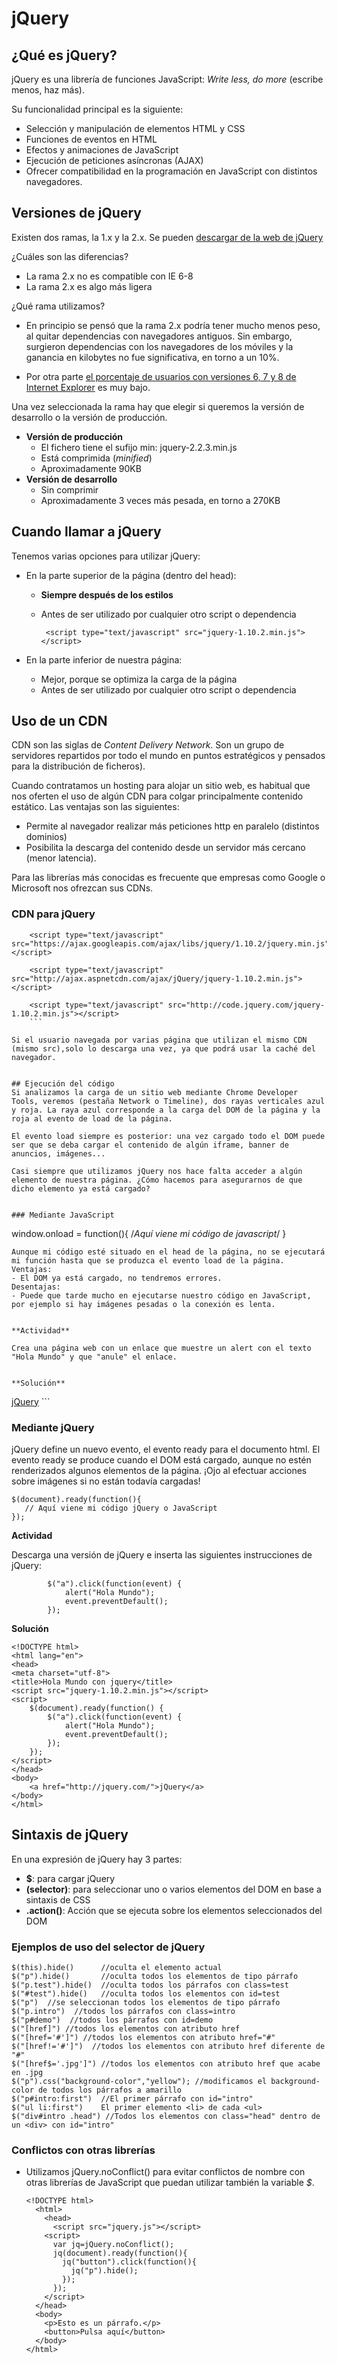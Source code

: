 
# jQuery

## ¿Qué es jQuery?

jQuery es una librería de funciones JavaScript: *Write less, do more* (escribe menos, haz más).

Su funcionalidad principal es la siguiente:
- Selección y manipulación de elementos HTML y CSS
- Funciones de eventos en HTML
- Efectos y animaciones de JavaScript
- Ejecución de peticiones asíncronas (AJAX)
- Ofrecer compatibilidad en la programación en JavaScript con distintos navegadores.

## Versiones de jQuery
Existen dos ramas, la 1.x y la 2.x. Se pueden [descargar de la web de jQuery](http://www.jquery.com/download) 

¿Cuáles son las diferencias? 

- La rama 2.x no es compatible con IE 6-8
- La rama 2.x es algo más ligera

¿Qué rama utilizamos?

- En principio se pensó que la rama 2.x podría tener mucho menos peso, al quitar dependencias con navegadores antiguos. Sin embargo, surgieron dependencias con los navegadores de los móviles y la ganancia en kilobytes no fue significativa, en torno a un 10%.

- Por otra parte [el porcentaje de usuarios con versiones 6, 7 y 8 de Internet Explorer](http://gs.statcounter.com/) es muy bajo.


Una vez seleccionada la rama hay que elegir si queremos la versión de desarrollo o la versión de producción.

- **Versión de producción**
  - El fichero tiene el sufijo min: jquery-2.2.3.min.js
  - Está comprimida (*minified*)
  - Aproximadamente 90KB
- **Versión de desarrollo**
  - Sin comprimir
  - Aproximadamente 3 veces más pesada, en torno a 270KB


## Cuando llamar a jQuery

Tenemos varias opciones para utilizar jQuery:
- En la parte superior de la página (dentro del head):
  - **Siempre después de los estilos**
  - Antes de ser utilizado por cualquier otro script o dependencia

    ```	<script type="text/javascript" src="jquery-1.10.2.min.js"></script>```
    
- En la parte inferior de nuestra página:
  - Mejor, porque se optimiza la carga de la página
  - Antes de ser utilizado por cualquier otro script o dependencia


## Uso de un CDN
CDN son las siglas de *Content Delivery Network*. Son un grupo de servidores repartidos por todo el mundo en puntos estratégicos y pensados para la distribución de ficheros).

Cuando contratamos un hosting para alojar un sitio web, es habitual que nos oferten el uso de algún CDN para colgar principalmente contenido estático. Las ventajas son las siguientes:
- Permite al navegador realizar más peticiones http en paralelo (distintos dominios)
- Posibilita la descarga del contenido desde un servidor más cercano (menor latencia).

Para las librerías más conocidas es frecuente que empresas como Google o Microsoft nos ofrezcan sus CDNs.

### CDN para jQuery

```	
    <script type="text/javascript" src="https://ajax.googleapis.com/ajax/libs/jquery/1.10.2/jquery.min.js"></script>

	<script type="text/javascript" src="http://ajax.aspnetcdn.com/ajax/jQuery/jquery-1.10.2.min.js"></script>
    
	<script type="text/javascript" src="http://code.jquery.com/jquery-1.10.2.min.js"></script>
    ```

Si el usuario navegada por varias página que utilizan el mismo CDN (mismo src),solo lo descarga una vez, ya que podrá usar la caché del navegador.


## Ejecución del código
Si analizamos la carga de un sitio web mediante Chrome Developer Tools, veremos (pestaña Network o Timeline), dos rayas verticales azul y roja. La raya azul corresponde a la carga del DOM de la página y la roja al evento de load de la página.

El evento load siempre es posterior: una vez cargado todo el DOM puede ser que se deba cargar el contenido de algún iframe, banner de anuncios, imágenes...

Casi siempre que utilizamos jQuery nos hace falta acceder a algún elemento de nuestra página. ¿Cómo hacemos para asegurarnos de que dicho elemento ya está cargado?


### Mediante JavaScript
```
window.onload = function(){ /*Aquí viene mi código de javascript*/ }
```
Aunque mi código esté situado en el head de la página, no se ejecutará mi función hasta que se produzca el evento load de la página.
Ventajas:
- El DOM ya está cargado, no tendremos errores.
Desentajas:
- Puede que tarde mucho en ejecutarse nuestro código en JavaScript, por ejemplo si hay imágenes pesadas o la conexión es lenta.


**Actividad**

Crea una página web con un enlace que muestre un alert con el texto "Hola Mundo" y que "anule" el enlace.


**Solución**
``` 
<!DOCTYPE html>
 <html>
 <head>
   <meta charset="utf-8">
   <title>Hola Mundo en javaScript</title>
   <script type="text/javascript">
   window.onload = function() { 
   		document.getElementById("holamundo").onclick = holaMundo;
   }
   function holaMundo()
   {
	   alert ("Hola Mundo");
	   return false;
   }
   </script>
 </head>
 <body>
   <a id="holamundo" href="http://jquery.com/">jQuery</a>
 </body>
 </html>
```


### Mediante jQuery
jQuery define un nuevo evento, el evento ready para el documento html. El evento ready se produce cuando el DOM está cargado, aunque no estén renderizados algunos elementos de la página. ¡Ojo al efectuar acciones sobre imágenes si no están todavía cargadas!

```
$(document).ready(function(){
   // Aquí viene mi código jQuery o JavaScript
});
```


**Actividad**

Descarga una versión de jQuery e inserta las siguientes instrucciones de jQuery:
```
		$("a").click(function(event) {
			alert("Hola Mundo");
			event.preventDefault();
		});
```


**Solución**
```
<!DOCTYPE html>
<html lang="en">
<head>
<meta charset="utf-8">
<title>Hola Mundo con jquery</title>
<script src="jquery-1.10.2.min.js"></script>
<script>
	$(document).ready(function() {
		$("a").click(function(event) {
			alert("Hola Mundo");
			event.preventDefault();
		});
	});
</script>
</head>
<body>
	<a href="http://jquery.com/">jQuery</a>
</body>
</html>
```



## Sintaxis de jQuery
En una expresión de jQuery hay 3 partes:
- **$**: para cargar jQuery
- **(selector)**: para seleccionar uno o varios elementos del DOM en base a sintaxis de CSS
- **.action()**: Acción que se ejecuta sobre los elementos seleccionados del DOM


### Ejemplos de uso del selector de jQuery
```
$(this).hide() 		//oculta el elemento actual
$("p").hide() 		//oculta todos los elementos de tipo párrafo
$("p.test").hide() 	//oculta todos los párrafos con class=test
$("#test").hide() 	//oculta todos los elementos con id=test
$("p")  //se seleccionan todos los elementos de tipo párrafo
$("p.intro")  //todos los párrafos con class=intro
$("p#demo")  //todos los párrafos con id=demo
$("[href]") //todos los elementos con atributo href
$("[href='#']") //todos los elementos con atributo href="#"
$("[href!='#']")  //todos los elementos con atributo href diferente de "#"
$("[href$='.jpg']") //todos los elementos con atributo href que acabe en .jpg
$("p").css("background-color","yellow"); //modificamos el background-color de todos los párrafos a amarillo
$("p#intro:first") 	//El primer párrafo con id="intro"
$("ul li:first") 	El primer elemento <li> de cada <ul>
$("div#intro .head") //Todos los elementos con class="head" dentro de un <div> con id="intro"
```


### Conflictos con otras librerías
* Utilizamos jQuery.noConflict() para evitar conflictos de nombre con otras librerías de JavaScript que puedan utilizar también la variable *$*.

  ```
  <!DOCTYPE html>
    <html>
      <head>
        <script src="jquery.js"></script>
      <script>
        var jq=jQuery.noConflict();
        jq(document).ready(function(){
          jq("button").click(function(){
            jq("p").hide();
          });
        });
      </script>
    </head>
    <body>
      <p>Esto es un párrafo.</p>
      <button>Pulsa aquí</button>
    </body>
  </html>

  ```


